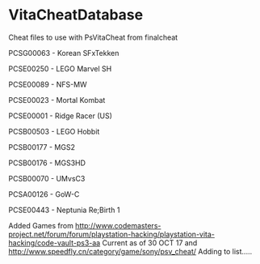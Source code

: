 # VitaCheatDatabase


Cheat files to use with PsVitaCheat from finalcheat


PCSG00063 - Korean SFxTekken

PCSE00250 - LEGO Marvel SH

PCSE00089 - NFS-MW

PCSE00023 - Mortal Kombat 

PCSE00001 - Ridge Racer (US)

PCSB00503 - LEGO Hobbit 

PCSB00177 - MGS2 

PCSB00176 - MGS3HD 

PCSB00070 - UMvsC3 

PCSA00126 - GoW-C

PCSE00443 - Neptunia Re;Birth 1

Added Games from 
http://www.codemasters-project.net/forum/forum/playstation-hacking/playstation-vita-hacking/code-vault-ps3-aa
Current as of 30 OCT 17
and
http://www.speedfly.cn/category/game/sony/psv_cheat/
Adding to list.....
